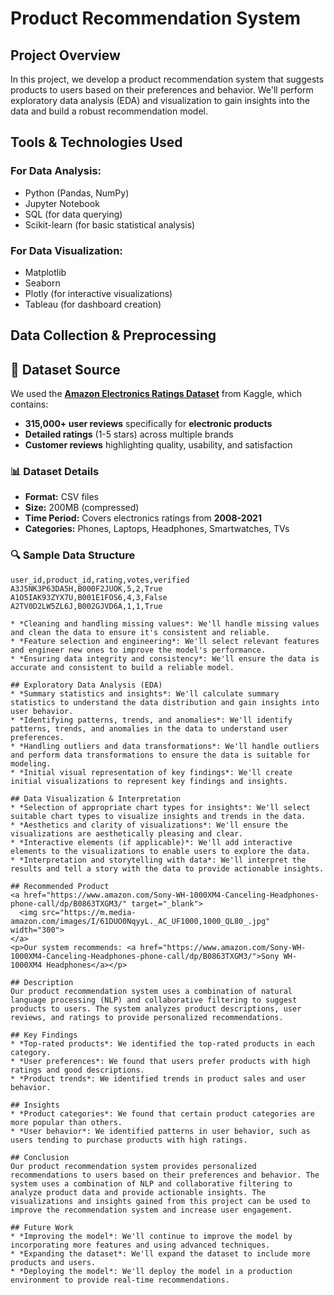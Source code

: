 # Product Recommendation System

## Project Overview
In this project, we develop a product recommendation system that suggests products to users based on their preferences and behavior. We'll perform exploratory data analysis (EDA) and visualization to gain insights into the data and build a robust recommendation model.

## Tools & Technologies Used
### For Data Analysis:
- Python (Pandas, NumPy)
- Jupyter Notebook
- SQL (for data querying)
- Scikit-learn (for basic statistical analysis)

### For Data Visualization:
- Matplotlib
- Seaborn
- Plotly (for interactive visualizations)
- Tableau (for dashboard creation)

## Data Collection & Preprocessing

## 📁 Dataset Source  

We used the **[Amazon Electronics Ratings Dataset](https://www.kaggle.com/datasets/goncalo179/amazon-electronics-ratings/data)** from Kaggle, which contains:  
- **315,000+ user reviews** specifically for **electronic products**  
- **Detailed ratings** (1-5 stars) across multiple brands  
- **Customer reviews** highlighting quality, usability, and satisfaction  

### 📊 **Dataset Details**  
- **Format:** CSV files  
- **Size:** 200MB (compressed)  
- **Time Period:** Covers electronics ratings from **2008-2021**  
- **Categories:** Phones, Laptops, Headphones, Smartwatches, TVs  

### 🔍 **Sample Data Structure**  
```csv
user_id,product_id,rating,votes,verified
A3J5NK3P63DA5H,B000F2JUOK,5,2,True
A1O5IAK93ZYX7U,B001E1FOS6,4,3,False
A2TV0D2LW5ZL6J,B002GJVD6A,1,1,True

* *Cleaning and handling missing values*: We'll handle missing values and clean the data to ensure it's consistent and reliable.
* *Feature selection and engineering*: We'll select relevant features and engineer new ones to improve the model's performance.
* *Ensuring data integrity and consistency*: We'll ensure the data is accurate and consistent to build a reliable model.

## Exploratory Data Analysis (EDA)
* *Summary statistics and insights*: We'll calculate summary statistics to understand the data distribution and gain insights into user behavior.
* *Identifying patterns, trends, and anomalies*: We'll identify patterns, trends, and anomalies in the data to understand user preferences.
* *Handling outliers and data transformations*: We'll handle outliers and perform data transformations to ensure the data is suitable for modeling.
* *Initial visual representation of key findings*: We'll create initial visualizations to represent key findings and insights.

## Data Visualization & Interpretation
* *Selection of appropriate chart types for insights*: We'll select suitable chart types to visualize insights and trends in the data.
* *Aesthetics and clarity of visualizations*: We'll ensure the visualizations are aesthetically pleasing and clear.
* *Interactive elements (if applicable)*: We'll add interactive elements to the visualizations to enable users to explore the data.
* *Interpretation and storytelling with data*: We'll interpret the results and tell a story with the data to provide actionable insights.

## Recommended Product
<a href="https://www.amazon.com/Sony-WH-1000XM4-Canceling-Headphones-phone-call/dp/B0863TXGM3/" target="_blank">
  <img src="https://m.media-amazon.com/images/I/61DUO0NqyyL._AC_UF1000,1000_QL80_.jpg" width="300">
</a>
<p>Our system recommends: <a href="https://www.amazon.com/Sony-WH-1000XM4-Canceling-Headphones-phone-call/dp/B0863TXGM3/">Sony WH-1000XM4 Headphones</a></p>

## Description
Our product recommendation system uses a combination of natural language processing (NLP) and collaborative filtering to suggest products to users. The system analyzes product descriptions, user reviews, and ratings to provide personalized recommendations.

## Key Findings
* *Top-rated products*: We identified the top-rated products in each category.
* *User preferences*: We found that users prefer products with high ratings and good descriptions.
* *Product trends*: We identified trends in product sales and user behavior.

## Insights
* *Product categories*: We found that certain product categories are more popular than others.
* *User behavior*: We identified patterns in user behavior, such as users tending to purchase products with high ratings.

## Conclusion
Our product recommendation system provides personalized recommendations to users based on their preferences and behavior. The system uses a combination of NLP and collaborative filtering to analyze product data and provide actionable insights. The visualizations and insights gained from this project can be used to improve the recommendation system and increase user engagement.

## Future Work
* *Improving the model*: We'll continue to improve the model by incorporating more features and using advanced techniques.
* *Expanding the dataset*: We'll expand the dataset to include more products and users.
* *Deploying the model*: We'll deploy the model in a production environment to provide real-time recommendations.

